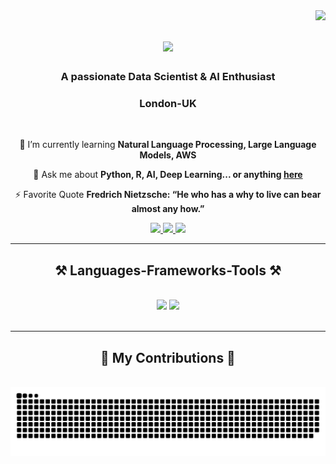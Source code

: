 <img align="right" src="https://visitor-badge.laobi.icu/badge?page_id=BheZelmat.salesp07" />

<h1 align="center">
    <img src="https://readme-typing-svg.herokuapp.com/?font=Righteous&size=35&center=true&vCenter=true&width=500&height=70&duration=4000&lines=Hi+There!+👋;+I'm+Houssem+Zelmat!;Welcome+To+My+Public+Lab;" />
</h1>

<h3 align="center">A passionate Data Scientist & AI  Enthusiast </h3>
<h3 align="center">London-UK </h3>
<br/>

<div align="center">
 
 🌱 I’m currently learning **Natural Language Processing, Large Language Models, AWS**

💬 Ask me about **Python, R, AI, Deep Learning... or anything [here](https://linkedin.com/in/bhezelmat0)**

⚡ Favorite Quote **Fredrich Nietzsche: “He who has a why to live can bear almost any how.”**

 </div>
 
<div align="center"> 
  <a href="mailto:houssemzelmat0@gmail.com">
    <img src="https://img.shields.io/badge/Gmail-333333?style=for-the-badge&logo=gmail&logoColor=red" />
  </a>
  <a href="https://linkedin.com/in/bhezelmat0" target="_blank">
    <img src="https://img.shields.io/badge/LinkedIn-0077B5?style=for-the-badge&logo=linkedin&logoColor=white" target="_blank" />
  </a>
  <a href="https://github.com/BheZelmat" target="_blank">
     <img src="https://img.shields.io/badge/Portfolio-FF5722?style=for-the-badge&logo=todoist&logoColor=white" target="_blank" /> <!-- sqlite, safari, google-chrome are other good icon options -->
  </a>
</div>

 <hr/>
 
<h2 align="center">⚒️ Languages-Frameworks-Tools ⚒️</h2>
<br/>
<div align="center">
    <img src="https://skillicons.dev/icons?i=python,r,tensorflow,pytorch,vscode,github,git,aws" />
    <img src="https://skillicons.dev/icons?i=mongodb,c,java,mysql,html,css,php,ps" /><br>
</div>

<br/>
<hr/>

<div align="center">
  <h2>🐍 My Contributions 🐍</h2>
  <br>
  <img alt="snake eating my contributions" src="https://raw.githubusercontent.com/salesp07/salesp07/output/github-contribution-grid-snake.svg" />
  
  <br/><br/><br/>
</div>
